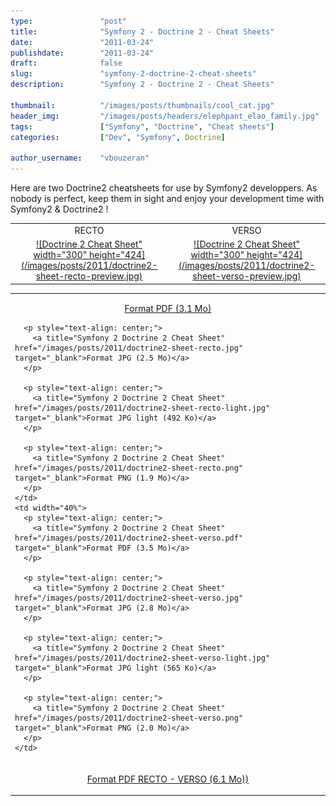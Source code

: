 ```yaml
---
type:               "post"
title:              "Symfony 2 - Doctrine 2 - Cheat Sheets"
date:               "2011-03-24"
publishdate:        "2011-03-24"
draft:              false
slug:               "symfony-2-doctrine-2-cheat-sheets"
description:        "Symfony 2 - Doctrine 2 - Cheat Sheets"

thumbnail:          "/images/posts/thumbnails/cool_cat.jpg"
header_img:         "/images/posts/headers/elephpant_elao_family.jpg"
tags:               ["Symfony", "Doctrine", "Cheat sheets"]
categories:         ["Dev", "Symfony", Doctrine]

author_username:    "vbouzeran"
---
```



Here are two Doctrine2 cheatsheets for use by Symfony2 developpers.
As nobody is perfect, keep them in sight and enjoy your development time with Symfony2 & Doctrine2 !

<table width="100%" border="0" align="center">
  <tr>
    <td align="center" width="50%">RECTO</td>
    <td align="center">VERSO</td>
  </tr>
  <tr>
    <td align="center">
      <a href="/images/posts/2011/doctrine2-sheet-recto.pdf">
        ![Doctrine 2 Cheat Sheet" width="300" height="424](/images/posts/2011/doctrine2-sheet-recto-preview.jpg)
    </a>
    </td>
    <td align="center">
      <a href="/images/posts/2011/doctrine2-sheet-verso.pdf">![Doctrine 2 Cheat Sheet" width="300" height="424](/images/posts/2011/doctrine2-sheet-verso-preview.jpg)</a>
    </td>
  </tr>
</table>

<table width="100%" border="0" align="center">
  <tr>
    <td width="40%">
      <p style="text-align: center;">
        <a title="Symfony 2 Doctrine 2 Cheat Sheet" href="/images/posts/2011/doctrine2-sheet-recto.pdf" target="_blank">Format PDF (3.1 Mo)</a>
      </p>

      <p style="text-align: center;">
        <a title="Symfony 2 Doctrine 2 Cheat Sheet" href="/images/posts/2011/doctrine2-sheet-recto.jpg" target="_blank">Format JPG (2.5 Mo)</a>
      </p>

      <p style="text-align: center;">
        <a title="Symfony 2 Doctrine 2 Cheat Sheet" href="/images/posts/2011/doctrine2-sheet-recto-light.jpg" target="_blank">Format JPG light (492 Ko)</a>
      </p>

      <p style="text-align: center;">
        <a title="Symfony 2 Doctrine 2 Cheat Sheet" href="/images/posts/2011/doctrine2-sheet-recto.png" target="_blank">Format PNG (1.9 Mo)</a>
      </p>
    </td>
    <td width="40%">
      <p style="text-align: center;">
        <a title="Symfony 2 Doctrine 2 Cheat Sheet" href="/images/posts/2011/doctrine2-sheet-verso.pdf" target="_blank">Format PDF (3.5 Mo)</a>
      </p>

      <p style="text-align: center;">
        <a title="Symfony 2 Doctrine 2 Cheat Sheet" href="/images/posts/2011/doctrine2-sheet-verso.jpg" target="_blank">Format JPG (2.8 Mo)</a>
      </p>

      <p style="text-align: center;">
        <a title="Symfony 2 Doctrine 2 Cheat Sheet" href="/images/posts/2011/doctrine2-sheet-verso-light.jpg" target="_blank">Format JPG light (565 Ko)</a>
      </p>

      <p style="text-align: center;">
        <a title="Symfony 2 Doctrine 2 Cheat Sheet" href="/images/posts/2011/doctrine2-sheet-verso.png" target="_blank">Format PNG (2.0 Mo)</a>
      </p>
    </td>
  </tr>

  <tr>
    <td colspan="4" align="center">
      <p style="text-align: center;">
        <a title="Symfony 2 Doctrine 2 Cheat Sheet" href="/images/posts/2011/doctrine2-sheet-all.pdf" target="_blank">Format PDF RECTO - VERSO (6.1 Mo))</a>
      </p>
    </td>
  </tr>
</table>
